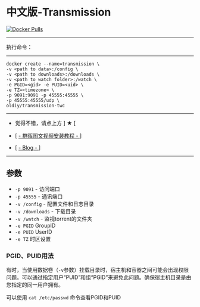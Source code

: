 # 中文版-Transmission

[![Docker Pulls](https://img.shields.io/docker/pulls/oldiy/transmission-twc.svg)][dockerhub] 

[dockerhub]: https://hub.docker.com/r/oldiy/transmission-twc

---

执行命令：

---

```
docker create --name=transmission \
-v <path to data>:/config \
-v <path to downloads>:/downloads \
-v <path to watch folder>:/watch \
-e PGID=<gid> -e PUID=<uid> \
-e TZ=<timezone> \
-p 9091:9091 -p 45555:45555 \
-p 45555:45555/udp \
oldiy/transmission-twc
```

---

+ 觉得不错，请点上方 ] ★ [ 

+ [ [ - 群晖图文视频安装教程 - ](https://odcn.top/2018/11/27/1669/) ]

+ [ [ - Blog - ](https://odcn.top) ]

---

## 参数

* `-p 9091`  - 访问端口
* `-p 45555` - 通讯端口
* `-v /config` - 配置文件和日志目录
* `-v /downloads` - 下载目录
* `-v /watch` - 监视torrent的文件夹
* `-e PGID`  GroupID 
* `-e PUID`  UserID
* `-e TZ` 时区设置

### PGID、PUID用法

有时，当使用数据卷（`-v`参数）挂载目录时，宿主机和容器之间可能会出现权限问题。可以通过指定用户“PUID”和组“PGID”来避免此问题。确保宿主机目录是由您指定的同一用户拥有。

可以使用 `cat /etc/passwd` 命令查看PGID和PUID